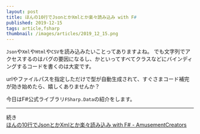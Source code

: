 ```yaml
---
layout: post
title: ほんの10行でJsonとかXmlとか楽々読み込み with F#
published: 2019-12-15
tags: article,fsharp
thumbnail: /images/articles/2019_12_15.png
---
```


`Json`や`Xml`や`Html`や`CSV`を読み込みたいことってありますよね。
でも文字列でアクセスするのはバグの要因になるし、かといってすべてクラスなどにバインディングするコードを書くのは大変です。

urlやファイルパスを指定しただけで型が自動生成されて、すぐさまコード補完が効き始めたら、嬉しくありませんか？

今日はF#公式ライブラリ`FSharp.Data`の紹介をします。

---

続き  
[ほんの10行でJsonとかXmlとか楽々読み込み with F# - AmusementCreators](https://www.amusement-creators.info/articles/advent_calendar/2019/15_0/)
